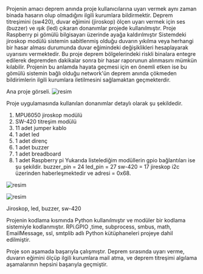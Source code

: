 Projenin amacı deprem anında proje kullanıcılarına uyarı vermek aynı zaman binada hasarın olup olmadığını ilgili kurumlara bildirmektir. Deprem titreşimini (sw420), duvar eğimini (jiroskop) ölçen uyarı vermek için ses (buzzer) ve ışık (led) çıkaran donanımlar projede kullanılmıştır. Proje Raspberry pi gömülü bilgisayarı üzerinde ayağa kaldırılmıştır
Sistemdeki  jiroskop modülü sistemin sabitlenmiş olduğu duvarın yıkılma veya herhangi bir hasar alması durumunda duvar eğimindeki değişiklikleri hesaplayarak uyarısını vermektedir. 
Bu proje deprem bölgelerindeki riskli binalara entegre edilerek depremden dakikalar sonra bir hasar raporunun alınmasını mümkün kılabilir. Projenin bu anlamda hayata geçmesi için en önemli etken ise 
bu gömülü sistemin bağlı olduğu network'ün deprem anında çökmeden bildirimlerin ilgili kurumlara iletilmesini sağlamaktan geçmekterdir.



Ana proje görseli.
![resim](https://github.com/user-attachments/assets/f659023c-6ed5-47b3-ab4d-883ecdf7891e)


Proje uygulamasında kullanılan donanımlar detaylı olarak şu şekildedir.
1.	MPU6050 jiroskop modülü
2.	SW-420 titreşim modülü
3.	11 adet jumper kablo
4.	1 adet led
5.	1 adet direnç
6.	1 adet buzzer
7.	1 adet breadboard
8.	1 adet Raspberry pi
Yukarıda listelediğim modüllerin gpio bağlantıları ise şu şekildir.
buzzer_pin = 24
led_pin = 27
sw-420 = 17
jireskop i2c üzerinden haberleşmektedir ve adresi = 0x68.



![resim](https://github.com/user-attachments/assets/e2b0855e-afb8-44aa-aefb-39bbe9c9eefa)

![resim](https://github.com/user-attachments/assets/f7912139-12a6-453d-a61b-7f6210007bba)



Jiroskop, led, buzzer, sw-420

Projenin kodlama kısmında Python kullanılmıştır ve modüler bir kodlama sistemiyle kodlanmıştır. RPi.GPIO ,time, subprocess, smbus, math, EmailMessage, ssl, smtplib
adlı Python kütüphaneleri projeye dahil edilmiştir.

Proje son aşamada başarıyla çalışmıştır. Deprem sırasında uyarı verme, duvarın eğimini ölçüp ilgili kurumlara mail atma, ve deprem titreşimi algılama aşamalarının hepsini başarıyla geçmiştir.

